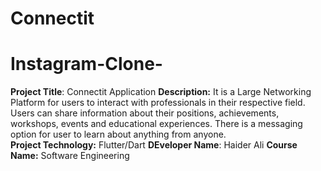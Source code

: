 # Connectit
# Instagram-Clone-
**Project Title**: Connectit Application
**Description:**
It is a Large Networking Platform for users to interact with professionals in their respective field. 
Users can share information about their positions, achievements, workshops, events and educational experiences. 
There is a messaging option for user to learn about anything from anyone.  
**Project Technology:** Flutter/Dart
**DEveloper Name**: Haider Ali
**Course Name:** Software Engineering
